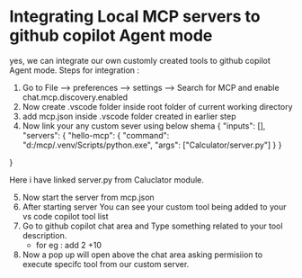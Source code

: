 # Integrating Local MCP servers to github copilot Agent mode

yes, we can integrate our own customly created tools to github copilot Agent mode.
Steps for integration :
1. Go to File --> preferences --> settings --> Search for MCP and enable chat.mcp.discovery.enabled
2. Now create .vscode folder inside root folder of current working directory
3. add mcp.json inside .vscode folder created in earlier step
4. Now link your any custom sever using below shema
{
    "inputs": [],
    "servers": {
        "hello-mcp": {
            "command": "d:/mcp/.venv/Scripts/python.exe",
            "args": ["Calculator/server.py"]
        }
    }   

}

Here i have linked server.py from Caluclator module.

5. Now start the server from mcp.json
6. After starting server You can see your custom tool being added to your vs code copilot tool list
7. Go to github copilot chat area and Type something related to your tool description.
   - for eg : add 2 +10 
8. Now  a pop up will open above the chat area asking permisiion to execute specifc tool from our custom server.



